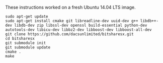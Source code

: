 These instructions worked on a fresh Ubuntu 14.04 LTS image.

    sudo apt-get update
    sudo apt-get install cmake git libreadline-dev uuid-dev g++ libdb++-dev libdb-dev zip libssl-dev openssl build-essential python-dev autotools-dev libicu-dev libbz2-dev libboost-dev libboost-all-dev
    git clone https://github.com/dacsunlimited/bitsharesx.git
    cd bitsharesx
    git submodule init
    git submodule update
    cmake .
    make
